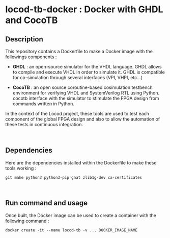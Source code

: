 # locod-tb-docker : Docker with GHDL and CocoTB

## Description

This repository contains a Dockerfile to make a Docker image with the followings components :

- **GHDL** : an open-source simulator for the VHDL language. GHDL allows to compile and execute VHDL in order to simulate it. GHDL is compatible for co-simulation through several interfaces (VPI, VHPI, etc...)

- **CocoTB** : an open source coroutine-based cosimulation testbench environment for verifying VHDL and SystemVerilog RTL using Python. cocotb interface with the simulator to stimulate the FPGA design from commands written in Python.

In the context of the Locod project, these tools are used to test each component of the global FPGA design and also to allow the automation of these tests in continuous integration.

<br>

## Dependencies

Here are the dependencies installed within the Dockerfile to make these tools working :

`git make python3 python3-pip gnat zlib1g-dev ca-certificates`

<br>

## Run command and usage

Once built, the Docker image can be used to create a container with the following command :

```console
docker create -it --name locod-tb -v ... DOCKER_IMAGE_NAME
```


